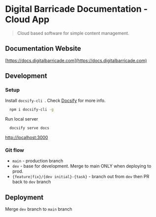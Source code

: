 # Digital Barricade Documentation - Cloud App

> Cloud based software for simple content management.

## Documentation Website

[https://docs.digitalbarricade.com](https://docs.digitalbarricade.com)

## Development

### Setup

Install `docsify-cli `. Check [Docsify](https://docsify.js.org/#/quickstart) for more info.

```bash
  npm i docsify-cli -g
```

Run local server

```bash
  docsify serve docs
```

[http://localhost:3000](http://localhost:3000)

### Git flow

- `main` - production branch
- `dev` - base for development. Merge to main ONLY when deploying to prod.
- `{feature|fix}/{dev initial}-{task}` - branch out from `dev` then PR back to `dev` branch

## Deployment

Merge `dev` branch to `main` branch
